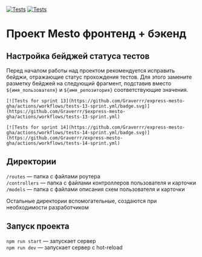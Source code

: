 [![Tests](https://github.com/Graverrr/express-mesto-gha/actions/workflows/tests-13-sprint.yml/badge.svg)](https://github.com/Graverrr/express-mesto-gha/actions/workflows/tests-13-sprint.yml) [![Tests](https://github.com/Graverrr/express-mesto-gha/actions/workflows/tests-14-sprint.yml/badge.svg)](https://github.com/Graverrr/express-mesto-gha/actions/workflows/tests-14-sprint.yml)

# Проект Mesto фронтенд + бэкенд

## Настройка бейджей статуса тестов

Перед началом работы над проектом рекомендуется исправить бейджи, отражающие статус прохождения тестов.
Для этого замените разметку бейджей на следующий фрагмент, подставив вместо `${имя_пользователя}` и `${имя_репозитория}` соответствующие значения.

```
[![Tests for sprint 13](https://github.com/Graverrr/express-mesto-gha/actions/workflows/tests-13-sprint.yml/badge.svg)](https://github.com/Graverrr/$express-mesto-gha/actions/workflows/tests-13-sprint.yml)

[![Tests for sprint 14](https://github.com/Graverrr/express-mesto-gha/actions/workflows/tests-14-sprint.yml/badge.svg)](https://github.com/Graverrr/express-mesto-gha/actions/workflows/tests-14-sprint.yml)
```

## Директории

`/routes` — папка с файлами роутера  
`/controllers` — папка с файлами контроллеров пользователя и карточки  
`/models` — папка с файлами описания схем пользователя и карточки

Остальные директории вспомогательные, создаются при необходимости разработчиком

## Запуск проекта

`npm run start` — запускает сервер  
`npm run dev` — запускает сервер с hot-reload
